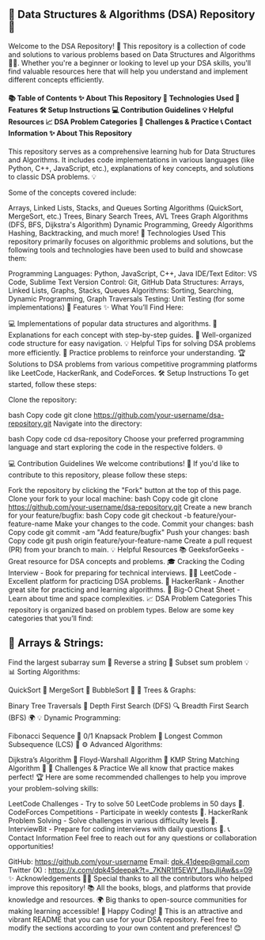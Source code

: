 <h2>🌟 Data Structures & Algorithms (DSA) Repository 🌟 </h2>
<p> Welcome to the DSA Repository! 🎉 This repository is a collection of code and solutions to various problems based on Data Structures and Algorithms 🧑‍💻. Whether you're a beginner or looking to level up your DSA skills, you'll find valuable resources here that will help you understand and implement different concepts efficiently. </p>
<h4>
📚 Table of Contents
✨ About This Repository
🔧 Technologies Used
🚀 Features
🛠️ Setup Instructions
💻 Contribution Guidelines
💡 Helpful Resources
📈 DSA Problem Categories
🎯 Challenges & Practice
📞 Contact Information
✨ About This Repository
</h4>
<p>
This repository serves as a comprehensive learning hub for Data Structures and Algorithms. It includes code implementations in various languages (like Python, C++, JavaScript, etc.), explanations of key concepts, and solutions to classic DSA problems. 💡</p>
<p>
Some of the concepts covered include:

Arrays, Linked Lists, Stacks, and Queues
Sorting Algorithms (QuickSort, MergeSort, etc.)
Trees, Binary Search Trees, AVL Trees
Graph Algorithms (DFS, BFS, Dijkstra's Algorithm)
Dynamic Programming, Greedy Algorithms
Hashing, Backtracking, and much more!
🔧 Technologies Used
This repository primarily focuses on algorithmic problems and solutions, but the following tools and technologies have been used to build and showcase them:

Programming Languages: Python, JavaScript, C++, Java
IDE/Text Editor: VS Code, Sublime Text
Version Control: Git, GitHub
Data Structures: Arrays, Linked Lists, Graphs, Stacks, Queues
Algorithms: Sorting, Searching, Dynamic Programming, Graph Traversals
Testing: Unit Testing (for some implementations)
🚀 Features
✨ What You’ll Find Here:

💻 Implementations of popular data structures and algorithms.
📝 Explanations for each concept with step-by-step guides.
📂 Well-organized code structure for easy navigation.
💡 Helpful Tips for solving DSA problems more efficiently.
🌱 Practice problems to reinforce your understanding.
🏆 Solutions to DSA problems from various competitive programming platforms like LeetCode, HackerRank, and CodeForces.
🛠️ Setup Instructions
To get started, follow these steps:

Clone the repository:

bash
Copy code
git clone https://github.com/your-username/dsa-repository.git
Navigate into the directory:

bash
Copy code
cd dsa-repository
Choose your preferred programming language and start exploring the code in the respective folders. 🌐

💻 Contribution Guidelines
We welcome contributions! 🙌 If you'd like to contribute to this repository, please follow these steps:

Fork the repository by clicking the "Fork" button at the top of this page.
Clone your fork to your local machine:
bash
Copy code
git clone https://github.com/your-username/dsa-repository.git
Create a new branch for your feature/bugfix:
bash
Copy code
git checkout -b feature/your-feature-name
Make your changes to the code.
Commit your changes:
bash
Copy code
git commit -am "Add feature/bugfix"
Push your changes:
bash
Copy code
git push origin feature/your-feature-name
Create a pull request (PR) from your branch to main.
💡 Helpful Resources
📚 GeeksforGeeks - Great resource for DSA concepts and problems.
🎓 Cracking the Coding Interview - Book for preparing for technical interviews.
🧑‍💻 LeetCode - Excellent platform for practicing DSA problems.
📘 HackerRank - Another great site for practicing and learning algorithms.
🧠 Big-O Cheat Sheet - Learn about time and space complexities.
📈 DSA Problem Categories
This repository is organized based on problem types. Below are some key categories that you’ll find:
</p>

<h2>💠 Arrays & Strings:  </h2>

<p>

Find the largest subarray sum 🧮
Reverse a string 📝
Subset sum problem 💡
📊 Sorting Algorithms:

QuickSort 🚀
MergeSort 🌱
BubbleSort 🧹
🌲 Trees & Graphs:

Binary Tree Traversals 🌳
Depth First Search (DFS) 🔍
Breadth First Search (BFS) 🌍
💡 Dynamic Programming:

Fibonacci Sequence 📐
0/1 Knapsack Problem 🎒
Longest Common Subsequence (LCS) 🔗
⚙️ Advanced Algorithms:

Dijkstra’s Algorithm 🚗
Floyd-Warshall Algorithm 🔄
KMP String Matching Algorithm 🔎
🎯 Challenges & Practice
We all know that practice makes perfect! 🏆 Here are some recommended challenges to help you improve your problem-solving skills:

LeetCode Challenges - Try to solve 50 LeetCode problems in 50 days 💪.
CodeForces Competitions - Participate in weekly contests 🏅.
HackerRank Problem Solving - Solve challenges in various difficulty levels 🌟.
InterviewBit - Prepare for coding interviews with daily questions 📅.
📞 Contact Information
Feel free to reach out for any questions or collaboration opportunities!

GitHub: https://github.com/your-username
Email: dpk.41deep@gmail.com
Twitter (X) : https://x.com/dpk45deepak?t=_7KNR1lf5EWY_I1spJIjAw&s=09
✨ Acknowledgements
👨‍💻 Special thanks to all the contributors who helped improve this repository!
📚 All the books, blogs, and platforms that provide knowledge and resources.
🌍 Big thanks to open-source communities for making learning accessible!
💖 Happy Coding! 💖
This is an attractive and vibrant README that you can use for your DSA repository. Feel free to modify the sections according to your own content and preferences! 😊
</p>
